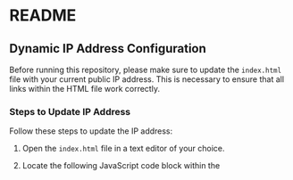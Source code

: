 # README

## Dynamic IP Address Configuration

Before running this repository, please make sure to update the `index.html` file with your current public IP address. This is necessary to ensure that all links within the HTML file work correctly.

### Steps to Update IP Address

Follow these steps to update the IP address:

1. Open the `index.html` file in a text editor of your choice.

2. Locate the following JavaScript code block within the <script> tag:

   ```javascript
   // Replace the placeholder with the actual IP address
   var ipAddress = "YOUR_PUBLIC_IP_ADDRESS"; // Replace with your dynamic IP address
   ```

3. Replace "YOUR_PUBLIC_IP_ADDRESS" with your actual public IP address. Ensure that you keep the double quotes (") intact.

4. Save the `index.html` file after making the change.

### Why is this Required?

The `index.html` file contains links that reference resources using the IP address. By updating the IP address in the JavaScript code, you ensure that these links point to the correct location for retrieving resources.

### Notes

- You may need to update the IP address whenever it changes.

- Be cautious when sharing the repository with others, as they will need to update the IP address as well if they want to run it locally.

- If you are hosting this repository on a web server with a static IP address or domain name, you may not need to perform this update.

Thank you for using this repository! If you have any questions or need further assistance, please feel free to reach out.
